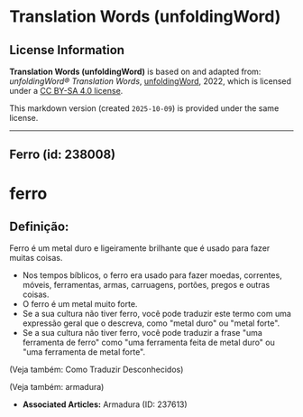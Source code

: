 # Translation Words (unfoldingWord)

## License Information

**Translation Words (unfoldingWord)** is based on and adapted from: _unfoldingWord® Translation Words_, [unfoldingWord](https://unfoldingword.org/utw), 2022, which is licensed under a [CC BY-SA 4.0 license](https://creativecommons.org/licenses/by-sa/4.0/legalcode.en).

This markdown version (created `2025-10-09`) is provided under the same license.



--------------------------------

## Ferro (id: 238008)

ferro
=====

Definição:
----------

Ferro é um metal duro e ligeiramente brilhante que é usado para fazer muitas coisas.

* Nos tempos bíblicos, o ferro era usado para fazer moedas, correntes, móveis, ferramentas, armas, carruagens, portões, pregos e outras coisas.
* O ferro é um metal muito forte.
* Se a sua cultura não tiver ferro, você pode traduzir este termo com uma expressão geral que o descreva, como "metal duro" ou "metal forte".
* Se a sua cultura não tiver ferro, você pode traduzir a frase "uma ferramenta de ferro" como "uma ferramenta feita de metal duro" ou "uma ferramenta de metal forte".

(Veja também: Como Traduzir Desconhecidos)

(Veja também: armadura)

* **Associated Articles:** Armadura (ID: 237613)

